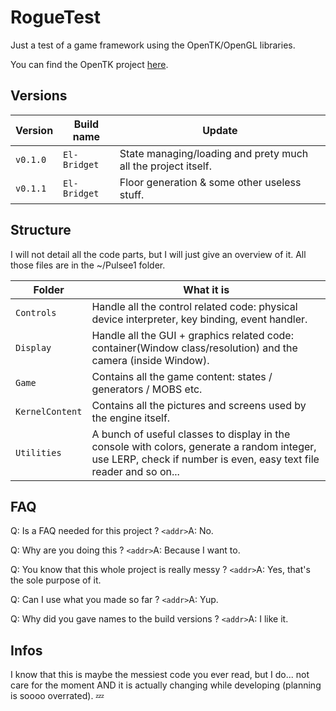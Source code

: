 # RogueTest
Just a test of a game framework using the OpenTK/OpenGL libraries.

You can find the OpenTK project [here](https://github.com/opentk/opentk).

## Versions

Version | Build name | Update
------- | ------- | -------
`v0.1.0` | `El-Bridget` | State managing/loading and prety much all the project itself.
`v0.1.1` | `El-Bridget` | Floor generation & some other useless stuff.

## Structure
I will not detail all the code parts, but I will just give an overview of it.
All those files are in the ~/Pulsee1 folder. 

Folder | What it is
------- | -------
`Controls` | Handle all the control related code: physical device interpreter, key binding, event handler.
`Display` | Handle all the GUI + graphics related code: container(Window class/resolution) and the camera (inside Window).
`Game` | Contains all the game content: states / generators / MOBS etc.
`KernelContent` | Contains all the pictures and screens used by the engine itself.
`Utilities` | A bunch of useful classes to display in the console with colors, generate a random integer, use LERP, check if number is even, easy text file reader and so on...

## FAQ

Q: Is a FAQ needed for this project ?
`<addr>`A: No.

Q: Why are you doing this ?
`<addr>`A: Because I want to.

Q: You know that this whole project is really messy ?
`<addr>`A: Yes, that's the sole purpose of it.

Q: Can I use what you made so far ?
`<addr>`A: Yup.

Q: Why did you gave names to the build versions ?
`<addr>`A: I like it.

## Infos
I know that this is maybe the messiest code you ever read, but I do...  not care for the moment AND it is actually changing while developing (planning is soooo overrated). :zzz:
